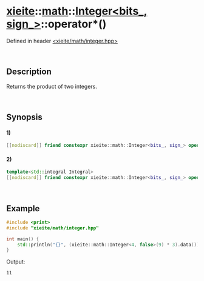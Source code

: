 # [xieite](../../../../../xieite.md)\:\:[math](../../../../../math.md)\:\:[Integer<bits_, sign_>](../../../../integer.md)\:\:operator*\(\)
Defined in header [<xieite/math/integer.hpp>](../../../../../../../include/xieite/math/integer.hpp)

&nbsp;

## Description
Returns the product of two integers.

&nbsp;

## Synopsis
#### 1)
```cpp
[[nodiscard]] friend constexpr xieite::math::Integer<bits_, sign_> operator*(xieite::math::Integer<bits_, sign_> multiplier, xieite::math::Integer<bits_, sign_> multiplicand) noexcept;
```
#### 2)
```cpp
template<std::integral Integral>
[[nodiscard]] friend constexpr xieite::math::Integer<bits_, sign_> operator*(xieite::math::Integer<bits_, sign_> multiplier, Integral multiplicand) noexcept;
```

&nbsp;

## Example
```cpp
#include <print>
#include "xieite/math/integer.hpp"

int main() {
    std::println("{}", (xieite::math::Integer<4, false>(9) * 3).data());
}
```
Output:
```
11
```
